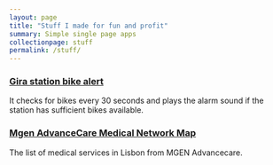 ```yaml
---
layout: page
title: "Stuff I made for fun and profit"
summary: Simple single page apps
collectionpage: stuff
permalink: /stuff/
---
```




### [Gira station bike alert](/stuff/gira)

It checks for bikes every 30 seconds and plays the alarm sound if the station has sufficient bikes available.

### [Mgen AdvanceCare Medical Network Map](/stuff/mgen)

The list of medical services in Lisbon from MGEN Advancecare.